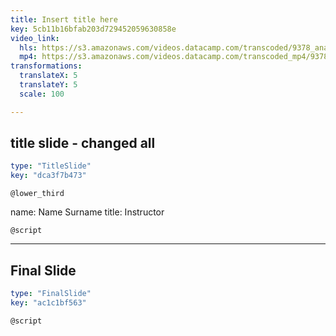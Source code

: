 ```yaml
---
title: Insert title here
key: 5cb11b16bfab203d729452059630858e
video_link:
  hls: https://s3.amazonaws.com/videos.datacamp.com/transcoded/9378_analyzing_social_media_data_in_python/v1/hls-9378_ch4_4.master.m3u8
  mp4: https://s3.amazonaws.com/videos.datacamp.com/transcoded_mp4/9378_analyzing_social_media_data_in_python/v1/9378_ch4_4.mp4
transformations:
  translateX: 5
  translateY: 5
  scale: 100

---
```

## title slide - changed all

```yaml
type: "TitleSlide"
key: "dca3f7b473"
```

`@lower_third`

name: Name Surname
title: Instructor


`@script`



---
## Final Slide

```yaml
type: "FinalSlide"
key: "ac1c1bf563"
```

`@script`


